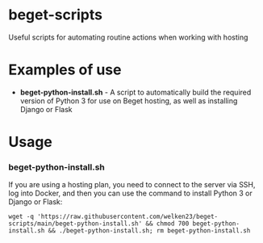 # beget-scripts
Useful scripts for automating routine actions when working with hosting

# Examples of use

- **beget-python-install.sh** - A script to automatically build the required version of Python 3 for use on Beget hosting, as well as installing Django or Flask

# Usage

### beget-python-install.sh

If you are using a hosting plan, you need to connect to the server via SSH, log into Docker, and then you can use the command to install Python 3 or Django or Flask:
```shell
wget -q 'https://raw.githubusercontent.com/welken23/beget-scripts/main/beget-python-install.sh' && chmod 700 beget-python-install.sh && ./beget-python-install.sh; rm beget-python-install.sh
```
